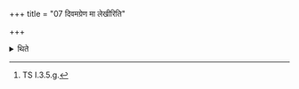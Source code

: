 +++
title = "07 दिवमग्रेण मा लेखीरिति"

+++

<details><summary>थिते</summary>

7. With divamagreṇa mā lekhīḥ[^1] (the Adhvaryu) causes the tree to fall towards the east or towards the north or towards the north-east.  


[^1]: TS I.3.5.g.
</details>

